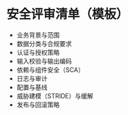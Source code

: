 # 安全评审清单（模板）

- 业务背景与范围
- 数据分类与合规要求
- 认证与授权策略
- 输入校验与输出编码
- 依赖与组件安全（SCA）
- 日志与审计
- 配置与基线
- 威胁建模（STRIDE）与缓解
- 发布与回滚策略